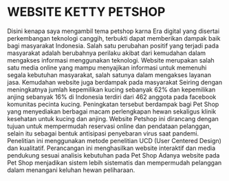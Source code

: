 # WEBSITE KETTY PETSHOP
Disini kenapa saya mengambil tema petshop karna Era digital yang disertai perkembangan teknologi canggih, terbukti dapat memberikan dampak baik bagi masyarakat Indonesia. Salah satu perubahan positif yang terjadi pada masyarakat adalah berubahnya perilaku akibat dari kemudahan dalam mengakses informasi menggunakan teknologi. Website merupakan salah satu media online yang mampu menyajikan informasi untuk memenuhi segala kebutuhan masyarakat, salah satunya dalam mengakses layanan jasa. Kemudahan website juga berdampak pada masyarakat Seiring dengan meningkatnya jumlah kepemilikan kucing sebanyak 62% dan kepemilikan anjing sebanyak 16% di Indonesia terdiri dari 462 anggota pada facebook komunitas pecinta kucing. Peningkatan tersebut berdampak bagi Pet Shop yang menyediakan berbagai macam perlengkapan hewan sekaligus klinik kesehatan untuk kucing dan anjing. Website Petshop ini dirancang dengan tujuan untuk mempermudah reservasi online dan pendataan pelanggan, selain itu sebagai bentuk antisipasi penyebaran virus saat pandemi. Penelitian ini menggunakan metode penelitian UCD (User Centered Design) dan kualitatif. Perancangan ini menghasilkan website interaktif dan media pendukung sesuai analisis kebutuhan pada Pet Shop Adanya website pada Pet Shop menjadikan sistem lebih sistematis dan mempermudah pelanggan dalam menangani keluhan hewan peliharaan.
